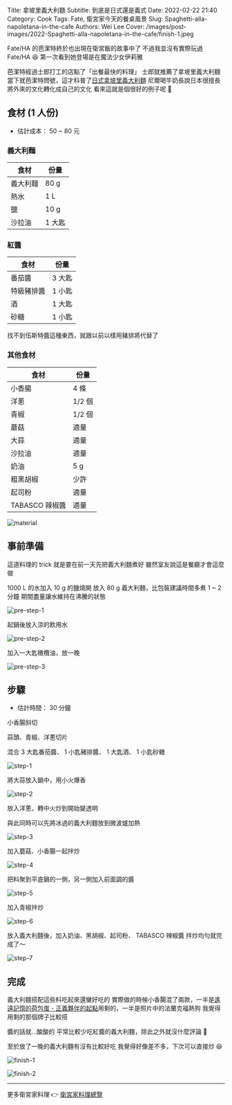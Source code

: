 Title: 拿坡里義大利麵
Subtitle: 到底是日式還是義式
Date: 2022-02-22 21:40
Category: Cook
Tags: Fate, 衛宮家今天的餐桌風景
Slug: Spaghetti-alla-napoletana-in-the-cafe
Authors: Wei Lee
Cover: /images/post-images/2022-Spaghetti-alla-napoletana-in-the-cafe/finish-1.jpeg

Fate/HA 的芭潔特終於也出現在衛宮飯的故事中了
不過我並沒有實際玩過 Fate/HA 😆
第一次看到她登場是在魔法少女伊莉雅

<!--more-->

芭潔特經過士郎打工的店點了「出餐最快的料理」
士郎就推薦了拿坡里義大利麵
當下就芭潔特問號，這才科普了[日式拿坡里義大利麵](https://zh.wikipedia.org/wiki/%E6%97%A5%E5%BC%8F%E6%8B%BF%E5%9D%A1%E9%87%8C%E7%BE%A9%E5%A4%A7%E5%88%A9%E9%BA%B5)
尼爾喝牛奶長說日本很擅長將外來的文化轉化成自己的文化
看來這就是個很好的例子呢 🤔

## 食材 (1 人份)
* 估計成本： 50 ~ 80 元

### 義大利麵

| 食材 | 份量 |
|---|---|
| 義大利麵 | 80 g |
| 熱水 | 1 L |
| 鹽 | 10 g |
| 沙拉油 | 1 大匙 |

### 紅醬

| 食材 | 份量 |
|---|---|
| 番茄醬 | 3 大匙 |
| 特級豬排醬 | 1 小匙 |
| 酒 | 1 大匙 |
| 砂糖 | 1 小匙 |

找不到伍斯特醬這種東西，就跟以前以樣用豬排將代替了

### 其他食材

| 食材 | 份量 |
|---|---|
| 小香腸 | 4 條 |
| 洋蔥 | 1/2 個 |
| 青椒 | 1/2 個 |
| 蘑菇 | 適量 |
| 大蒜 | 適量 |
| 沙拉油 | 適量 |
| 奶油 | 5 g |
| 粗黑胡椒 | 少許 |
| 起司粉 | 適量 |
| TABASCO 辣椒醬 | 適量 |

![material](/images/post-images/2022-Spaghetti-alla-napoletana-in-the-cafe/material.jpeg)

## 事前準備

這道料理的 trick 就是要在前一天先把義大利麵煮好
雖然室友說這是餐廳才會這麼做

1000 L 的水加入 10 g 的鹽燒開
放入 80 g 義大利麵，比包裝建議時間多煮 1 ~ 2 分鐘
期間盡量讓水維持在沸騰的狀態

![pre-step-1](/images/post-images/2022-Spaghetti-alla-napoletana-in-the-cafe/pre-step-1.jpeg)

起鍋後放入涼的飲用水

![pre-step-2](/images/post-images/2022-Spaghetti-alla-napoletana-in-the-cafe/pre-step-2.jpeg)

加入一大匙橄欖油，放一晚

![pre-step-3](/images/post-images/2022-Spaghetti-alla-napoletana-in-the-cafe/pre-step-3.jpeg)

## 步驟
* 估計時間： 30 分鐘

小香腸斜切

蒜頭、青椒、洋蔥切片

混合 3 大匙番茄醬、 1 小匙豬排醬、 1 大匙酒、 1 小匙砂糖

![step-1](/images/post-images/2022-Spaghetti-alla-napoletana-in-the-cafe/step-1.jpeg)

將大蒜放入鍋中，用小火爆香

![step-2](/images/post-images/2022-Spaghetti-alla-napoletana-in-the-cafe/step-2.jpeg)

放入洋蔥，轉中火炒到開始變透明

與此同時可以先將冰過的義大利麵放到微波爐加熱

![step-3](/images/post-images/2022-Spaghetti-alla-napoletana-in-the-cafe/step-3.jpeg)

加入蘑菇、小香腸一起拌炒

![step-4](/images/post-images/2022-Spaghetti-alla-napoletana-in-the-cafe/step-4.jpeg)

把料聚到平底鍋的一側，另一側加入前面調的醬

![step-5](/images/post-images/2022-Spaghetti-alla-napoletana-in-the-cafe/step-5.jpeg)

加入青椒拌炒

![step-6](/images/post-images/2022-Spaghetti-alla-napoletana-in-the-cafe/step-6.jpeg)

放入義大利麵後，加入奶油、黑胡椒、起司粉、 TABASCO 辣椒醬
拌炒均勻就完成了～

![step-7](/images/post-images/2022-Spaghetti-alla-napoletana-in-the-cafe/step-7.jpeg)

## 完成
義大利麵搭配這些料吃起來還蠻好吃的
實際做的時候小香腸混了兩款，一半是[遙遠記憶的荷包蛋 - 正義夥伴的起點]({filename}/posts/cook/2022/4-fried-egss-from-memories.md)用剩的，一半是照片中的法蘭克福熱狗
我覺得用剩的那個牌子比較搭

醬的話就...酸酸的
平常比較少吃紅醬的義大利麵，除此之外就沒什麼評論 🤔

至於放了一晚的義大利麵有沒有比較好吃
我覺得好像差不多，下次可以直接炒 😆

![finish-1](/images/post-images/2022-Spaghetti-alla-napoletana-in-the-cafe/finish-1.jpeg)

![finish-2](/images/post-images/2022-Spaghetti-alla-napoletana-in-the-cafe/finish-2.jpeg)

---

更多衛宮家料理 👉 [衛宮家料理總覽]({filename}/pages/emiya-toc.md)
